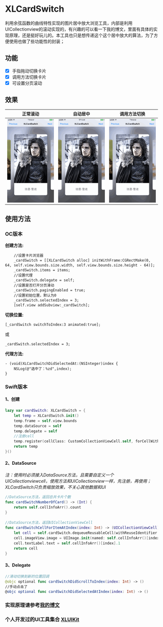 # XLCardSwitch

利用余弦函数的曲线特性实现的图片居中放大浏览工具，内部是利用UICollectionview的滚动实现的，有兴趣的可以看一下我的博文，里面有具体的实现原理，还是挺好玩儿的。本工具也只是想传递这个这个居中放大的算法，为了方便使用也做了些功能性的封装；

## 功能

- [x] 手指拖动切换卡片
- [x] 调用方法切换卡片
- [x] 可设置分页滚动

## 效果 

|正常滚动|自动居中|调用方法切换|
|:---:|:---:|:---:|
|![image](https://github.com/mengxianliang/ImageRepository/blob/master/XLCardSwitch/GIF/1.gif)|![image](https://github.com/mengxianliang/ImageRepository/blob/master/XLCardSwitch/GIF/2.gif)|![image](https://github.com/mengxianliang/ImageRepository/blob/master/XLCardSwitch/GIF/3.gif)|

## 使用方法 

### OC版本

**创建方法:**

```objc
    //设置卡片浏览器
    _cardSwitch = [[XLCardSwitch alloc] initWithFrame:CGRectMake(0, 64, self.view.bounds.size.width, self.view.bounds.size.height - 64)];
    _cardSwitch.items = items;
    //设置代理
    _cardSwitch.delegate = self;
    //设置是否打开分页滑动
    _cardSwitch.pagingEnabled = true;
    //设置初始位置，默认为0
    _cardSwitch.selectedIndex = 3;
    [self.view addSubview:_cardSwitch];
```

**切换位置:**

```objc
[_cardSwitch switchToIndex:3 animated:true];
```
或
```objc
_cardSwitch.selectedIndex = 3;
```

**代理方法:**

```objc
- (void)XLCardSwitchDidSelectedAt:(NSInteger)index {
    NSLog(@"选中了：%zd",index);
}
```

### Swift版本


#### 1、创建

```swift
lazy var cardSwitch: XLCardSwitch = {
    let temp = XLCardSwitch.init()
    temp.frame = self.view.bounds
    temp.dataSource = self
    temp.delegate = self
    //注册cell
    temp.register(cellClass: CustomCollectionViewCell.self, forCellWithReuseIdentifier:"CustomCellID")
    return temp
}()
```

#### 2、DataSource

*注：使用时必须接入DataSource方法，且需要自定义一个UICollectionviewcell，使用方法和UICollectionview一样，先注册，再使用；XLCardSwitch只负责缩放效果，不关心其他数据和UI*

```swift
//DataSource方法，返回总共卡片个数
func cardSwitchNumberOfCard() -> (Int) {
    return self.cellInfoArr().count
}
    
//DataSource方法，返回UICollectionViewCell
func cardSwitchCellForItemAtIndex(index: Int) -> (UICollectionViewCell) {
    let cell = self.cardSwitch.dequeueReusableCell(withReuseIdentifier:"CustomCellID", for: index) as! CustomCollectionViewCell
    cell.imageView.image = UIImage.init(named: self.cellInfoArr()[index].0)
    cell.textLabel.text = self.cellInfoArr()[index].1
    return cell
}
```

#### 3、Delegate

```swift
//滑动切换到新的位置回调
@objc optional func cardSwitchDidScrollToIndex(index: Int) -> ()
//手动点击了
@objc optional func cardSwitchDidSelectedAtIndex(index: Int) -> ()
```

### 实现原理请参考[我的博文](http://blog.csdn.net/u013282507/article/details/54136812) 

### 个人开发过的UI工具集合 [XLUIKit](https://github.com/mengxianliang/XLUIKit)
